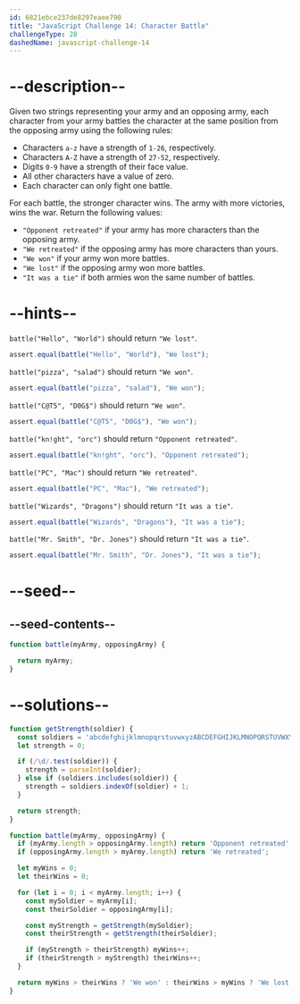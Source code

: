 ```yaml
---
id: 6821ebce237de8297eaee790
title: "JavaScript Challenge 14: Character Battle"
challengeType: 28
dashedName: javascript-challenge-14
---
```


# --description--

Given two strings representing your army and an opposing army, each character from your army battles the character at the same position from the opposing army using the following rules:

- Characters `a-z` have a strength of `1-26`, respectively.
- Characters `A-Z` have a strength of `27-52`, respectively.
- Digits `0-9` have a strength of their face value.
- All other characters have a value of zero.
- Each character can only fight one battle.

For each battle, the stronger character wins. The army with more victories, wins the war. Return the following values:

- `"Opponent retreated"` if your army has more characters than the opposing army.
- `"We retreated"` if the opposing army has more characters than yours.
- `"We won"` if your army won more battles.
- `"We lost"` if the opposing army won more battles.
- `"It was a tie"` if both armies won the same number of battles.

# --hints--

`battle("Hello", "World")` should return `"We lost"`.

```js
assert.equal(battle("Hello", "World"), "We lost");
```

`battle("pizza", "salad")` should return `"We won"`.

```js
assert.equal(battle("pizza", "salad"), "We won");
```

`battle("C@T5", "D0G$")` should return `"We won"`.

```js
assert.equal(battle("C@T5", "D0G$"), "We won");
```

`battle("kn!ght", "orc")` should return `"Opponent retreated"`.

```js
assert.equal(battle("kn!ght", "orc"), "Opponent retreated");
```

`battle("PC", "Mac")` should return `"We retreated"`.

```js
assert.equal(battle("PC", "Mac"), "We retreated");
```

`battle("Wizards", "Dragons")` should return `"It was a tie"`.

```js
assert.equal(battle("Wizards", "Dragons"), "It was a tie");
```

`battle("Mr. Smith", "Dr. Jones")` should return `"It was a tie"`.

```js
assert.equal(battle("Mr. Smith", "Dr. Jones"), "It was a tie");
```

# --seed--

## --seed-contents--

```js
function battle(myArmy, opposingArmy) {

  return myArmy;
}
```

# --solutions--

```js
function getStrength(soldier) {
  const soldiers = 'abcdefghijklmnopqrstuvwxyzABCDEFGHIJKLMNOPQRSTUVWXYZ';
  let strength = 0;

  if (/\d/.test(soldier)) {
    strength = parseInt(soldier);
  } else if (soldiers.includes(soldier)) {
    strength = soldiers.indexOf(soldier) + 1;
  }

  return strength;
}

function battle(myArmy, opposingArmy) {
  if (myArmy.length > opposingArmy.length) return 'Opponent retreated';
  if (opposingArmy.length > myArmy.length) return 'We retreated';

  let myWins = 0;
  let theirWins = 0;

  for (let i = 0; i < myArmy.length; i++) {
    const mySoldier = myArmy[i];
    const theirSoldier = opposingArmy[i];

    const myStrength = getStrength(mySoldier);
    const theirStrength = getStrength(theirSoldier);

    if (myStrength > theirStrength) myWins++;
    if (theirStrength > myStrength) theirWins++;
  }

  return myWins > theirWins ? 'We won' : theirWins > myWins ? 'We lost' : 'It was a tie';
}
```
